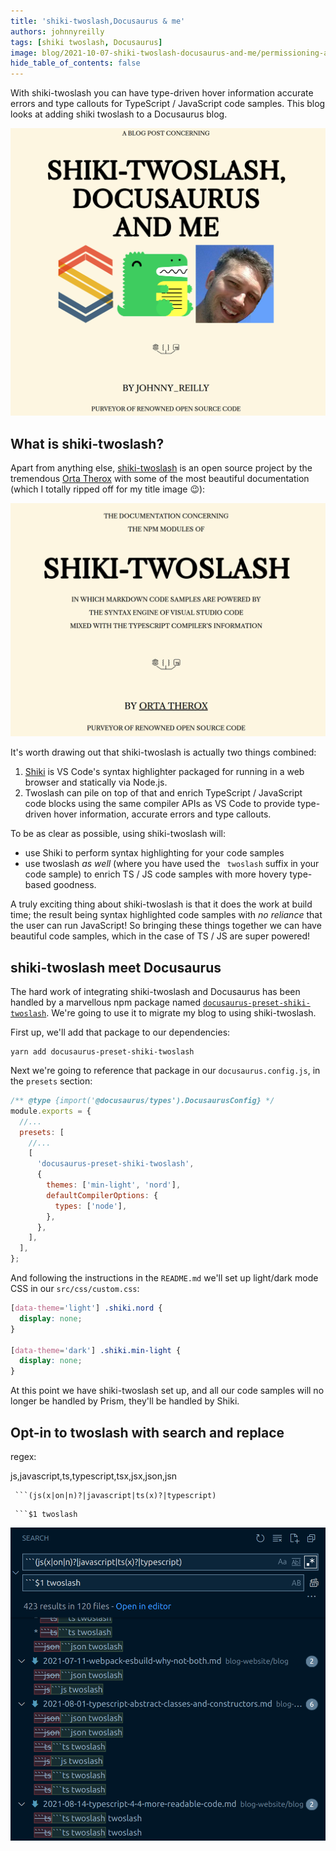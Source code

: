 ```yaml
---
title: 'shiki-twoslash,Docusaurus & me'
authors: johnnyreilly
tags: [shiki twoslash, Docusaurus]
image: blog/2021-10-07-shiki-twoslash-docusaurus-and-me/permissioning-azure-pipelines-with-bicep-and-role-assignments.png
hide_table_of_contents: false
---
```


With shiki-twoslash you can have type-driven hover information accurate errors and type callouts for TypeScript / JavaScript code samples. This blog looks at adding shiki twoslash to a Docusaurus blog.

![title image reading "Shiki-twoslash, Docusaurus and me" and some Azure logos](../static/blog/2021-10-07-shiki-twoslash-docusaurus-and-me/title-image.png)

## What is shiki-twoslash?

Apart from anything else, [shiki-twoslash](https://shikijs.github.io/twoslash/) is an open source project by the tremendous [Orta Therox](https://twitter.com/orta) with some of the most beautiful documentation (which I totally ripped off for my title image 😉):

![screenshot of the medieval themed shiki-twoslash documentation reading: THE DOCUMENTATION CONCERNING THE NPM MODULES OF SHIKI-TWOSLASH IN WHICH MARKDOWN CODE SAMPLES ARE POWERED BY THE SYNTAX ENGINE OF VISUAL STUDIO CODE MIXED WITH THE TYPESCRIPT COMPILER’S INFORMATION BY ORTA THEROX PURVEYOR OF RENOWNED OPEN SOURCE CODE](../static/blog/2021-10-07-shiki-twoslash-docusaurus-and-me/screenshot-shiki-twoslash-docs.png)

It's worth drawing out that shiki-twoslash is actually two things combined:

1. [Shiki](https://github.com/shikijs/shiki) is VS Code's syntax highlighter packaged for running in a web browser and statically via Node.js.
2. Twoslash can pile on top of that and enrich TypeScript / JavaScript code blocks using the same compiler APIs as VS Code to provide type-driven hover information, accurate errors and type callouts.

To be as clear as possible, using shiki-twoslash will:

- use Shiki to perform syntax highlighting for your code samples
- use twoslash _as well_ (where you have used the ` twoslash` suffix in your code sample) to enrich TS / JS code samples with more hovery type-based goodness.

A truly exciting thing about shiki-twoslash is that it does the work at build time; the result being syntax highlighted code samples with _no reliance_ that the user can run JavaScript! So bringing these things together we can have beautiful code samples, which in the case of TS / JS are super powered!

## shiki-twoslash meet Docusaurus

The hard work of integrating shiki-twoslash and Docusaurus has been handled by a marvellous npm package named [`docusaurus-preset-shiki-twoslash`](https://www.npmjs.com/package/docusaurus-preset-shiki-twoslash). We're going to use it to migrate my blog to using shiki-twoslash.

First up, we'll add that package to our dependencies:

```
yarn add docusaurus-preset-shiki-twoslash
```

Next we're going to reference that package in our `docusaurus.config.js`, in the `presets` section:

```js twoslash
/** @type {import('@docusaurus/types').DocusaurusConfig} */
module.exports = {
  //...
  presets: [
    //...
    [
      'docusaurus-preset-shiki-twoslash',
      {
        themes: ['min-light', 'nord'],
        defaultCompilerOptions: {
          types: ['node'],
        },
      },
    ],
  ],
};
```

And following the instructions in the `README.md` we'll set up light/dark mode CSS in our `src/css/custom.css`:

```css
[data-theme='light'] .shiki.nord {
  display: none;
}

[data-theme='dark'] .shiki.min-light {
  display: none;
}
```

At this point we have shiki-twoslash set up, and all our code samples will no longer be handled by Prism, they'll be handled by Shiki.

## Opt-in to twoslash with search and replace

regex:

js,javascript,ts,typescript,tsx,jsx,json,jsn

````
 ```(js(x|on|n)?|javascript|ts(x)?|typescript)
````

````
 ```$1 twoslash
````

![screenshot of searching and replacing in VS Code to make use of twoslash](../static/blog/2021-10-07-shiki-twoslash-docusaurus-and-me/search-and-replace-twoslash.png)
